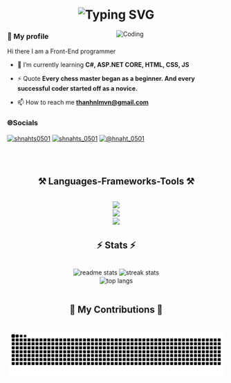 <h1 align="center">
<img src="https://readme-typing-svg.herokuapp.com?font=Roboto+Slab&weight=800&size=35&duration=2000&pause=1000&center=true&vCenter=true&random=false&width=500&height=70&lines=Hi+There%F0%9F%91%8B!;I'm+Th%C3%A0nh+Nguy%E1%BB%85n;U+can+call+me+Hnaht+(nah~)" alt="Typing SVG" />
</h1>
<img align="right" alt="Coding" width="50%" border-radius="5" src="https://i.pinimg.com/originals/e4/26/70/e426702edf874b181aced1e2fa5c6cde.gif">
<h3 align="left">📍 My profile</h3>
Hi there I am a Front-End programmer

- 🌱 I’m currently learning **C#, ASP.NET CORE, HTML, CSS, JS**

- ⚡ Quote **Every chess master began as a beginner. And every successful coder started off as a novice.**
  
- 📫 How to reach me **thanhnlmvn@gmail.com**
<h3>🌐Socials</h3>
<a href="https://fb.com/shnahts0501" target="blank"><img align="center" src="https://raw.githubusercontent.com/rahuldkjain/github-profile-readme-generator/master/src/images/icons/Social/facebook.svg" alt="shnahts0501" height="30" width="40" /></a>
<a href="https://instagram.com/shnahts_0501" target="blank"><img align="center" src="https://raw.githubusercontent.com/rahuldkjain/github-profile-readme-generator/master/src/images/icons/Social/instagram.svg" alt="shnahts_0501" height="30" width="40" /></a>
<a href="https://www.youtube.com/@hnaht_0501" target="blank"><img align="center" src="https://raw.githubusercontent.com/rahuldkjain/github-profile-readme-generator/master/src/images/icons/Social/youtube.svg" alt="@hnaht_0501" height="30" width="40" /></a>
</p>

<br>
<br>

<h2 align="center">⚒️ Languages-Frameworks-Tools ⚒️</h2>
<br/>
<div align="center">
    <img src="https://skillicons.dev/icons?i=cs,html,css,js" />
    <br>
    <img src="https://skillicons.dev/icons?i=bootstrap,dotnet" />
    <br>
    <img src="https://skillicons.dev/icons?i=vscode,notion,git,github,azure,discord,figma,gmail,ps,pr,windows" />
    <br>

<h2 align="center">⚡ Stats ⚡</h2>
<br>
<div align=center>
  <img width=390 src="https://github-readme-stats.vercel.app/api?username=thanhnlmvn&count_private=true&show_icons=true&theme=react&rank_icon=github&border_radius=10" alt="readme stats" />
  <img width=415 src="https://github-readme-streak-stats.herokuapp.com/?user=thanhnlmvn&count_private=true&theme=react&border_radius=10" alt="streak stats"/>
    <br/>
  <img width=330 align="center" src="https://github-readme-stats.vercel.app/api/top-langs?username=thanhnlmvn&hide=HTML&langs_count=8&layout=compact&theme=react&border_radius=10&size_weight=0.5&count_weight=0.5&exclude_repo=github-readme-stats" alt="top langs" />
</div>
<br>
<div align="center">
  <h2>🐍 My Contributions 🐍</h2>
  <br>
  <img alt="snake eating my contributions" src="https://raw.githubusercontent.com/thanhnlmvn/thanhnlmvn/output/github-contribution-grid-snake.svg" />
  
  <br/><br/><br/>
</div>



